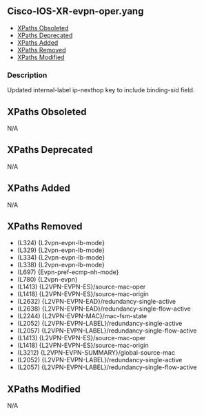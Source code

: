 ## Cisco-IOS-XR-evpn-oper.yang

- [XPaths Obsoleted](#xpaths-obsoleted)
- [XPaths Deprecated](#xpaths-deprecated)
- [XPaths Added](#xpaths-added)
- [XPaths Removed](#xpaths-removed)
- [XPaths Modified](#xpaths-modified)

### Description

Updated internal-label ip-nexthop key to include binding-sid field.

## XPaths Obsoleted

N/A

## XPaths Deprecated

N/A

## XPaths Added

N/A

## XPaths Removed

- (L324)	{L2vpn-evpn-lb-mode}
- (L329)	{L2vpn-evpn-lb-mode}
- (L334)	{L2vpn-evpn-lb-mode}
- (L338)	{L2vpn-evpn-lb-mode}
- (L697)	{Evpn-pref-ecmp-nh-mode}
- (L780)	{L2vpn-evpn}
- (L1413)	{L2VPN-EVPN-ES}/source-mac-oper
- (L1418)	{L2VPN-EVPN-ES}/source-mac-origin
- (L2632)	{L2VPN-EVPN-EAD}/redundancy-single-active
- (L2638)	{L2VPN-EVPN-EAD}/redundancy-single-flow-active
- (L2244)	{L2VPN-EVPN-MAC}/mac-fsm-state
- (L2052)	{L2VPN-EVPN-LABEL}/redundancy-single-active
- (L2057)	{L2VPN-EVPN-LABEL}/redundancy-single-flow-active
- (L1413)	{L2VPN-EVPN-ES}/source-mac-oper
- (L1418)	{L2VPN-EVPN-ES}/source-mac-origin
- (L3212)	{L2VPN-EVPN-SUMMARY}/global-source-mac
- (L2052)	{L2VPN-EVPN-LABEL}/redundancy-single-active
- (L2057)	{L2VPN-EVPN-LABEL}/redundancy-single-flow-active

## XPaths Modified

N/A

